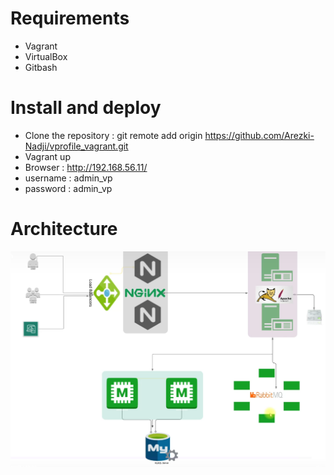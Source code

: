 # Requirements
- Vagrant
- VirtualBox
- Gitbash

# Install and deploy
- Clone the repository : git remote add origin https://github.com/Arezki-Nadji/vprofile_vagrant.git
- Vagrant up
- Browser : http://192.168.56.11/
- username : admin_vp
- password : admin_vp

# Architecture 
![alt architecture](doc/stack-architecture.PNG)